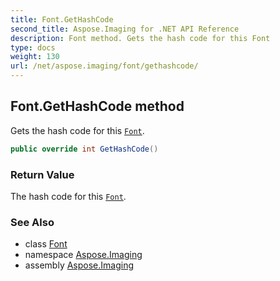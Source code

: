 ```yaml
---
title: Font.GetHashCode
second_title: Aspose.Imaging for .NET API Reference
description: Font method. Gets the hash code for this Font
type: docs
weight: 130
url: /net/aspose.imaging/font/gethashcode/
---
```

## Font.GetHashCode method

Gets the hash code for this [`Font`](../).

```csharp
public override int GetHashCode()
```

### Return Value

The hash code for this [`Font`](../).

### See Also

* class [Font](../)
* namespace [Aspose.Imaging](../../font/)
* assembly [Aspose.Imaging](../../../)


